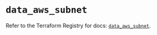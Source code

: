 # `data_aws_subnet`

Refer to the Terraform Registry for docs: [`data_aws_subnet`](https://registry.terraform.io/providers/hashicorp/aws/6.7.0/docs/data-sources/subnet).
